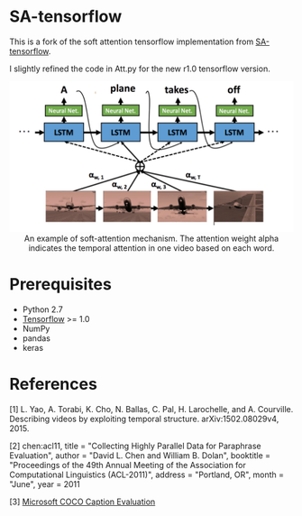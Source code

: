 # SA-tensorflow
This is a fork of the soft attention tensorflow implementation from [SA-tensorflow](https://github.com/tsenghungchen/SA-tensorflow).

I slightly refined the code in Att.py for the new r1.0 tensorflow version. 

<center>
<img src="./README_files/head.png">
An example of soft-attention mechanism. The attention weight alpha indicates the temporal attention in one video based on each word.  
</center>

# Prerequisites
* Python 2.7
* [Tensorflow](https://www.tensorflow.org/) >= 1.0
* NumPy
* pandas
* keras

# References

[1] L. Yao, A. Torabi, K. Cho, N. Ballas, C. Pal, H. Larochelle, and A. Courville. 
Describing videos by exploiting temporal structure. arXiv:1502.08029v4, 2015.

[2] chen:acl11,
  title = "Collecting Highly Parallel Data for Paraphrase Evaluation",
  author = "David L. Chen and William B. Dolan",
  booktitle = "Proceedings of the 49th Annual Meeting of the Association for Computational Linguistics (ACL-2011)",
  address = "Portland, OR",
  month = "June",
  year = 2011

[3] [Microsoft COCO Caption Evaluation](https://github.com/tylin/coco-caption)
